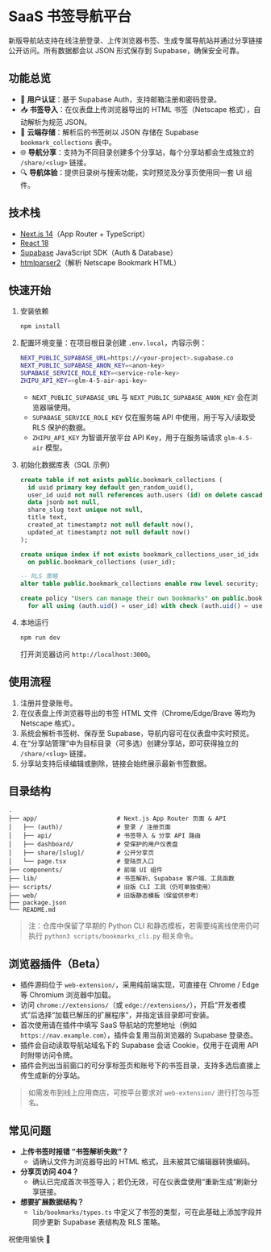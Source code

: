 # SaaS 书签导航平台

新版导航站支持在线注册登录、上传浏览器书签、生成专属导航站并通过分享链接公开访问。所有数据都会以 JSON 形式保存到 Supabase，确保安全可靠。

## 功能总览

- 🔐 **用户认证**：基于 Supabase Auth，支持邮箱注册和密码登录。
- 📥 **书签导入**：在仪表盘上传浏览器导出的 HTML 书签（Netscape 格式），自动解析为规范 JSON。
- 💾 **云端存储**：解析后的书签树以 JSON 存储在 Supabase `bookmark_collections` 表中。
- 🌐 **导航分享**：支持为不同目录创建多个分享站，每个分享站都会生成独立的 `/share/<slug>` 链接。
- 🔍 **导航体验**：提供目录树与搜索功能，实时预览及分享页使用同一套 UI 组件。

## 技术栈

- [Next.js 14](https://nextjs.org/)（App Router + TypeScript）
- [React 18](https://react.dev/)
- [Supabase](https://supabase.com/) JavaScript SDK（Auth & Database）
- [htmlparser2](https://github.com/fb55/htmlparser2)（解析 Netscape Bookmark HTML）

## 快速开始

1. 安装依赖
   ```bash
   npm install
   ```

2. 配置环境变量：在项目根目录创建 `.env.local`，内容示例：
   ```bash
   NEXT_PUBLIC_SUPABASE_URL=https://<your-project>.supabase.co
   NEXT_PUBLIC_SUPABASE_ANON_KEY=<anon-key>
   SUPABASE_SERVICE_ROLE_KEY=<service-role-key>
   ZHIPU_API_KEY=<glm-4-5-air-api-key>
   ```

   - `NEXT_PUBLIC_SUPABASE_URL` 与 `NEXT_PUBLIC_SUPABASE_ANON_KEY` 会在浏览器端使用。
   - `SUPABASE_SERVICE_ROLE_KEY` 仅在服务端 API 中使用，用于写入/读取受 RLS 保护的数据。
   - `ZHIPU_API_KEY` 为智谱开放平台 API Key，用于在服务端请求 `glm-4.5-air` 模型。

3. 初始化数据库表（SQL 示例）
   ```sql
   create table if not exists public.bookmark_collections (
     id uuid primary key default gen_random_uuid(),
     user_id uuid not null references auth.users (id) on delete cascade,
     data jsonb not null,
     share_slug text unique not null,
     title text,
     created_at timestamptz not null default now(),
     updated_at timestamptz not null default now()
   );

   create unique index if not exists bookmark_collections_user_id_idx
     on public.bookmark_collections (user_id);

   -- RLS 策略
   alter table public.bookmark_collections enable row level security;

   create policy "Users can manage their own bookmarks" on public.bookmark_collections
     for all using (auth.uid() = user_id) with check (auth.uid() = user_id);
   ```

4. 本地运行
   ```bash
   npm run dev
   ```
   打开浏览器访问 `http://localhost:3000`。

## 使用流程

1. 注册并登录账号。
2. 在仪表盘上传浏览器导出的书签 HTML 文件（Chrome/Edge/Brave 等均为 Netscape 格式）。
3. 系统会解析书签树、保存至 Supabase，导航内容可在仪表盘中实时预览。
4. 在“分享站管理”中为目标目录（可多选）创建分享站，即可获得独立的 `/share/<slug>` 链接。
5. 分享站支持后续编辑或删除，链接会始终展示最新书签数据。

## 目录结构

```
.
├── app/                      # Next.js App Router 页面 & API
│   ├── (auth)/               # 登录 / 注册页面
│   ├── api/                  # 书签导入 & 分享 API 路由
│   ├── dashboard/            # 受保护的用户仪表盘
│   ├── share/[slug]/         # 公开分享页
│   └── page.tsx              # 登陆页入口
├── components/               # 前端 UI 组件
├── lib/                      # 书签解析、Supabase 客户端、工具函数
├── scripts/                  # 旧版 CLI 工具（仍可单独使用）
├── web/                      # 旧版静态模板（保留供参考）
├── package.json
└── README.md
```

> 注：仓库中保留了早期的 Python CLI 和静态模板，若需要纯离线使用仍可执行 `python3 scripts/bookmarks_cli.py` 相关命令。

## 浏览器插件（Beta）

- 插件源码位于 `web-extension/`，采用纯前端实现，可直接在 Chrome / Edge 等 Chromium 浏览器中加载。
- 访问 `chrome://extensions/`（或 `edge://extensions/`），开启“开发者模式”后选择“加载已解压的扩展程序”，并指定该目录即可安装。
- 首次使用请在插件中填写 SaaS 导航站的完整地址（例如 `https://nav.example.com`），插件会复用当前浏览器的 Supabase 登录态。
- 插件会自动读取导航站域名下的 Supabase 会话 Cookie，仅用于在调用 API 时附带访问令牌。
- 插件会列出当前窗口的可分享标签页和账号下的书签目录，支持多选后直接上传生成新的分享站。

> 如需发布到线上应用商店，可按平台要求对 `web-extension/` 进行打包与签名。

## 常见问题

- **上传书签时报错 “书签解析失败”？**
  - 请确认文件为浏览器导出的 HTML 格式，且未被其它编辑器转换编码。
- **分享页访问 404？**
  - 确认已完成首次书签导入；若仍无效，可在仪表盘使用“重新生成”刷新分享链接。
- **想要扩展数据结构？**
  - `lib/bookmarks/types.ts` 中定义了书签的类型，可在此基础上添加字段并同步更新 Supabase 表结构及 RLS 策略。

祝使用愉快 🎉
